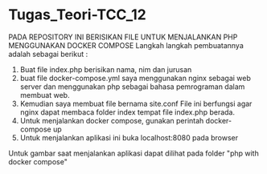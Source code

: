 # Tugas_Teori-TCC_12

PADA REPOSITORY INI BERISIKAN FILE UNTUK MENJALANKAN PHP MENGGUNAKAN DOCKER COMPOSE
Langkah langkah pembuatannya adalah sebagai berikut :
1. Buat file index.php berisikan nama, nim dan jurusan
2. buat file docker-compose.yml
   saya menggunakan nginx sebagai web server dan menggunakan php sebagai bahasa pemrograman dalam membuat web.
3. Kemudian saya membuat file bernama site.conf
   File ini berfungsi agar nginx dapat membaca folder index tempat file index.php berada.
4. Untuk menjalankan docker compose, gunakan perintah docker-compose up
5. Untuk menjalankan aplikasi ini buka localhost:8080 pada browser

Untuk gambar saat menjalankan aplikasi dapat dilihat pada folder "php with docker compose"
